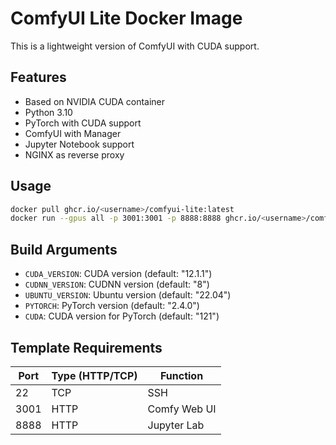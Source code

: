 # ComfyUI Lite Docker Image

This is a lightweight version of ComfyUI with CUDA support.

## Features

- Based on NVIDIA CUDA container
- Python 3.10
- PyTorch with CUDA support
- ComfyUI with Manager
- Jupyter Notebook support
- NGINX as reverse proxy

## Usage

```bash
docker pull ghcr.io/<username>/comfyui-lite:latest
docker run --gpus all -p 3001:3001 -p 8888:8888 ghcr.io/<username>/comfyui-lite:latest
```

## Build Arguments

- `CUDA_VERSION`: CUDA version (default: "12.1.1")
- `CUDNN_VERSION`: CUDNN version (default: "8")
- `UBUNTU_VERSION`: Ubuntu version (default: "22.04")
- `PYTORCH`: PyTorch version (default: "2.4.0")
- `CUDA`: CUDA version for PyTorch (default: "121")

## Template Requirements

| Port | Type (HTTP/TCP) | Function     |
|------|-----------------|--------------|
| 22   | TCP             | SSH          |
| 3001 | HTTP            | Comfy Web UI |
| 8888 | HTTP            | Jupyter Lab  |
